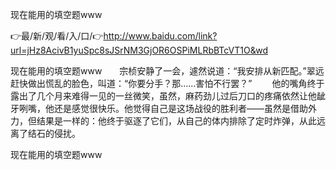 现在能用的填空题www

👉最/新/观/看/入/口/👉http://www.baidu.com/link?url=jHz8AcivB1yuSpc8sJSrNM3GjOR6OSPiMLRbBTcVT1O&wd

现在能用的填空题www　　宗桢安静了一会，遽然说道：“我安排从新匹配。”翠远赶快做出慌乱的脸色，叫道：“你要分手？那……害怕不行罢？”
　　他的嘴角终于露出了几个月来难得一见的一丝微笑，虽然，麻药劲儿过后刀口的疼痛依然让他龇牙咧嘴，他还是感觉很快乐。他觉得自己是这场战役的胜利者——虽然是借助外力，但结果是一样的：他终于驱逐了它们，从自己的体内排除了定时炸弹，从此远离了结石的侵扰。


现在能用的填空题www
